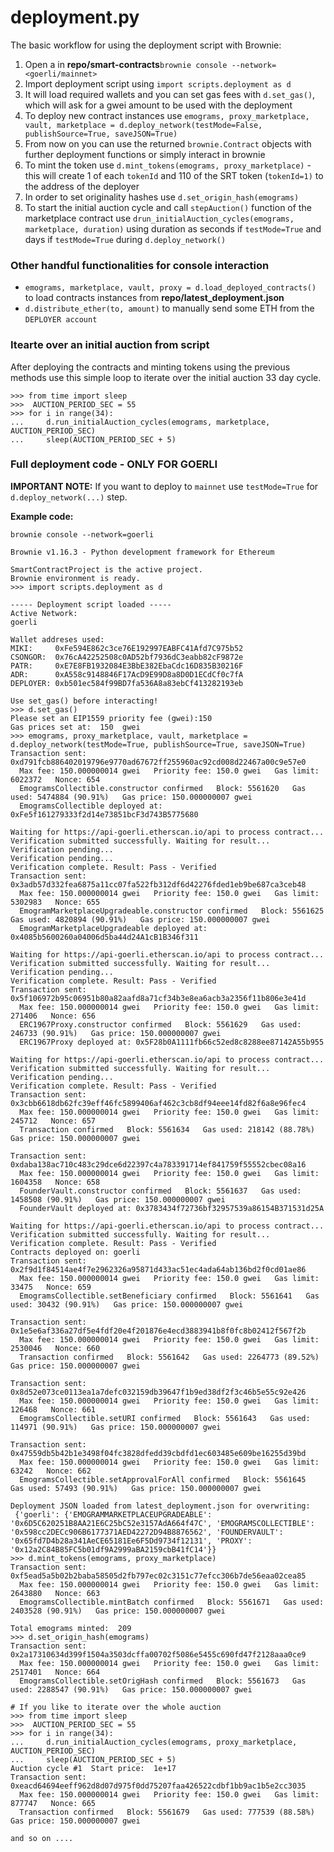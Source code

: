 
# deployment.py

The basic workflow for using the deployment script with Brownie:

 1. Open a in **repo/smart-contracts**`brownie console --network=<goerli/mainnet>`
 2. Import deployment script using `import scripts.deployment as d`
 3. It will load required wallets and you can set gas fees with `d.set_gas()`, which will ask for a gwei amount to be used with the deployment
 4. To deploy new contract instances use `emograms, proxy_marketplace, vault, marketplace = d.deploy_network(testMode=False, publishSource=True, saveJSON=True)`
 5. From now on you can use the returned `brownie.Contract` objects with further deployment functions or simply interact in brownie
 6. To mint the token use `d.mint_tokens(emograms, proxy_marketplace)` - this will create 1 of each `tokenId` and 110 of the SRT token (`tokenId=1)` to the address of the deployer
 7. In order to set originality hashes use `d.set_origin_hash(emograms)`
 8. To start the initial auction cycle and call `stepAuction()` function of the marketplace contract use `drun_initialAuction_cycles(emograms, marketplace, duration)` using duration as seconds if `testMode=True` and days if `testMode=True` during `d.deploy_network()`

### Other handful functionalities for console interaction

 - `emograms, marketplace, vault, proxy = d.load_deployed_contracts()` to load contracts instances from **repo/latest_deployment.json**
 - `d.distribute_ether(to, amount)` to manually send some ETH from the `DEPLOYER account`

### Itearte over an initial auction from script
After deploying the contracts and minting tokens using the previous methods use this simple loop to iterate over the initial auction 33 day cycle.
```
>>> from time import sleep
>>>  AUCTION_PERIOD_SEC = 55
>>> for i in range(34):
...     d.run_initialAuction_cycles(emograms, marketplace, AUCTION_PERIOD_SEC)
...     sleep(AUCTION_PERIOD_SEC + 5)
```
### Full deployment code - ONLY FOR GOERLI

**IMPORTANT NOTE:**
If you want to deploy to `mainnet` use `testMode=True` for `d.deploy_network(...)` step.

**Example code:**
```
brownie console --network=goerli

Brownie v1.16.3 - Python development framework for Ethereum

SmartContractProject is the active project.
Brownie environment is ready.
>>> import scripts.deployment as d

----- Deployment script loaded -----
Active Network: 
goerli

Wallet addreses used:
MIKI:     0xFe594E862c3ce76E192997EABFC41Afd7C975b52
CSONGOR:  0x76cA42252508c0AD52bf7936dC3eabb82cF9872e
PATR:     0xE7E8FB1932084E3BbE382EbaCdc16D835B30216F
ADR:      0xA558c9148846F17AcD9E99D8a8D0D1ECdCf0c7fA
DEPLOYER: 0xb501ec584f99BD7fa536A8a83ebCf413282193eb

Use set_gas() before interacting!
>>> d.set_gas()
Please set an EIP1559 priority fee (gwei):150
Gas prices set at:  150  gwei
>>> emograms, proxy_marketplace, vault, marketplace = d.deploy_network(testMode=True, publishSource=True, saveJSON=True)
Transaction sent: 0xd791fcb886402019796e9770ad67672ff255960ac92cd008d22467a00c9e57e0
  Max fee: 150.000000014 gwei   Priority fee: 150.0 gwei   Gas limit: 6022372   Nonce: 654
  EmogramsCollectible.constructor confirmed   Block: 5561620   Gas used: 5474884 (90.91%)   Gas price: 150.000000007 gwei
  EmogramsCollectible deployed at: 0xFe5f161279333f2d14e73851bcF3d743B5775680

Waiting for https://api-goerli.etherscan.io/api to process contract...
Verification submitted successfully. Waiting for result...
Verification pending...
Verification pending...
Verification complete. Result: Pass - Verified
Transaction sent: 0x3adb57d332fea6875a11cc07fa522fb312df6d42276fded1eb9be687ca3ceb48
  Max fee: 150.000000014 gwei   Priority fee: 150.0 gwei   Gas limit: 5302983   Nonce: 655
  EmogramMarketplaceUpgradeable.constructor confirmed   Block: 5561625   Gas used: 4820894 (90.91%)   Gas price: 150.000000007 gwei
  EmogramMarketplaceUpgradeable deployed at: 0x4085b5600260a04006d5ba44d24A1cB1B346f311

Waiting for https://api-goerli.etherscan.io/api to process contract...
Verification submitted successfully. Waiting for result...
Verification pending...
Verification complete. Result: Pass - Verified
Transaction sent: 0x5f106972b95c06951b80a82aafd8a71cf34b3e8ea6acb3a2356f11b806e3e41d
  Max fee: 150.000000014 gwei   Priority fee: 150.0 gwei   Gas limit: 271406   Nonce: 656
  ERC1967Proxy.constructor confirmed   Block: 5561629   Gas used: 246733 (90.91%)   Gas price: 150.000000007 gwei
  ERC1967Proxy deployed at: 0x5F28b0A1111fb66c52ed8c8288ee87142A55b955

Waiting for https://api-goerli.etherscan.io/api to process contract...
Verification submitted successfully. Waiting for result...
Verification pending...
Verification complete. Result: Pass - Verified
Transaction sent: 0x3cbb6618db62fc39eff46fc5899406af462c3cb8df94eee14fd82f6a8e96fec4
  Max fee: 150.000000014 gwei   Priority fee: 150.0 gwei   Gas limit: 245712   Nonce: 657
  Transaction confirmed   Block: 5561634   Gas used: 218142 (88.78%)   Gas price: 150.000000007 gwei

Transaction sent: 0xdaba138ac710c483c29dce6d22397c4a783391714ef841759f55552cbec08a16
  Max fee: 150.000000014 gwei   Priority fee: 150.0 gwei   Gas limit: 1604358   Nonce: 658
  FounderVault.constructor confirmed   Block: 5561637   Gas used: 1458508 (90.91%)   Gas price: 150.000000007 gwei
  FounderVault deployed at: 0x3783434f72736bf32957539a86154B371531d25A

Waiting for https://api-goerli.etherscan.io/api to process contract...
Verification submitted successfully. Waiting for result...
Verification complete. Result: Pass - Verified
Contracts deployed on: goerli
Transaction sent: 0x2f9d1f84514ae4f7e2962326a95871d433ac51ec4ada64ab136bd2f0cd01ae86
  Max fee: 150.000000014 gwei   Priority fee: 150.0 gwei   Gas limit: 33475   Nonce: 659
  EmogramsCollectible.setBeneficiary confirmed   Block: 5561641   Gas used: 30432 (90.91%)   Gas price: 150.000000007 gwei

Transaction sent: 0x1e5e6af336a27df5e4fdf20e4f201876e4ecd3883941b8f0fc8b02412f567f2b
  Max fee: 150.000000014 gwei   Priority fee: 150.0 gwei   Gas limit: 2530046   Nonce: 660
  Transaction confirmed   Block: 5561642   Gas used: 2264773 (89.52%)   Gas price: 150.000000007 gwei

Transaction sent: 0x8d52e073ce0113ea1a7defc032159db39647f1b9ed38df2f3c46b5e55c92e426
  Max fee: 150.000000014 gwei   Priority fee: 150.0 gwei   Gas limit: 126468   Nonce: 661
  EmogramsCollectible.setURI confirmed   Block: 5561643   Gas used: 114971 (90.91%)   Gas price: 150.000000007 gwei

Transaction sent: 0x47559db5b42b1e3498f04fc3828dfedd39cbdfd1ec603485e609be16255d39bd
  Max fee: 150.000000014 gwei   Priority fee: 150.0 gwei   Gas limit: 63242   Nonce: 662
  EmogramsCollectible.setApprovalForAll confirmed   Block: 5561645   Gas used: 57493 (90.91%)   Gas price: 150.000000007 gwei

Deployment JSON loaded from latest_deployment.json for overwriting: 
 {'goerli': {'EMOGRAMMARKETPLACEUPGRADEABLE': '0x6D5C620251B8AA21E6C25bC52e3157AdA664f47C', 'EMOGRAMSCOLLECTIBLE': '0x598cc2DECc906B6177371AED42272D94B8876562', 'FOUNDERVAULT': '0x65fd7D4b28a341AeCE65181Ee6F5Dd9734f12131', 'PROXY': '0x12a2C84B85FC5b01df9A2999aBA2159cbB41fC14'}}
>>> d.mint_tokens(emograms, proxy_marketplace)
Transaction sent: 0xf5ead5a5b02b2baba58505d2fb797ec02c3151c77efcc306b7de56eaa02cea85
  Max fee: 150.000000014 gwei   Priority fee: 150.0 gwei   Gas limit: 2643880   Nonce: 663
  EmogramsCollectible.mintBatch confirmed   Block: 5561671   Gas used: 2403528 (90.91%)   Gas price: 150.000000007 gwei

Total emograms minted:  209
>>> d.set_origin_hash(emograms)
Transaction sent: 0x2a17310634d399f1504a3503dcffa00702f5086e5455c690fd47f2128aaa0ce9
  Max fee: 150.000000014 gwei   Priority fee: 150.0 gwei   Gas limit: 2517401   Nonce: 664
  EmogramsCollectible.setOrigHash confirmed   Block: 5561673   Gas used: 2288547 (90.91%)   Gas price: 150.000000007 gwei

# If you like to iterate over the whole auction
>>> from time import sleep
>>>  AUCTION_PERIOD_SEC = 55
>>> for i in range(34):
...     d.run_initialAuction_cycles(emograms, proxy_marketplace, AUCTION_PERIOD_SEC)
...     sleep(AUCTION_PERIOD_SEC + 5)
Auction cycle #1  Start price:  1e+17
Transaction sent: 0xeacd64694eeff962d8d07d975f0dd75207faa426522cdbf1bb9ac1b5e2cc3035
  Max fee: 150.000000014 gwei   Priority fee: 150.0 gwei   Gas limit: 877747   Nonce: 665
  Transaction confirmed   Block: 5561679   Gas used: 777539 (88.58%)   Gas price: 150.000000007 gwei

and so on ....
``` 
